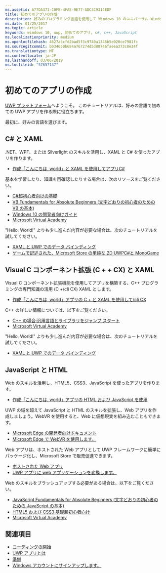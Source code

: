 ```yaml
---
ms.assetid: A77DA371-C0FE-4FAE-9E77-ADC3C9314EDF
title: 初めてのアプリの作成
description: 好みのプログラミング言語を使用して Windows 10 のユニバーサル Windows プラットフォーム (UWP) アプリを作成します。
ms.date: 01/25/2017
ms.topic: article
keywords: windows 10, uwp, 初めてのアプリ, c#, c++, JavaScript
ms.localizationpriority: medium
ms.openlocfilehash: 4627a3cfd2bad5f3c9740a1345b5e020ce7981fc
ms.sourcegitcommit: b034650b684a767274d5d88746faeea373c8e34f
ms.translationtype: MT
ms.contentlocale: ja-JP
ms.lasthandoff: 03/06/2019
ms.locfileid: "57657137"
---
```

# <a name="create-your-first-app"></a>初めてのアプリの作成

[UWP プラットフォーム](universal-application-platform-guide.md)へようこそ。 このチュートリアルは、好みの言語で初めての UWP アプリを作る際に役立ちます。

最初に、好みの言語を選びます。

## <a name="c-and-xaml"></a>C# と XAML

.NET、WPF、または Silverlight のスキルを活用し、XAML と C# を使ったアプリを作ります。

* [作成「こんにちは, world」と XAML を使用してアプリC#](create-a-hello-world-app-xaml-universal.md)

基本を学習したり、知識を再確認したりする場合は、次のリソースをご覧ください。

* [C#超初心者向けの基礎](https://go.microsoft.com/fwlink/?linkid=850801)
* [VB Fundamentals for Absolute Beginners (文字どおりの初心者のための VB の基本)](https://go.microsoft.com/fwlink/?linkid=850802)
* [Windows 10 の開発者向けガイド](https://go.microsoft.com/fwlink/?linkid=850804)
* [Microsoft Virtual Academy](https://www.microsoftvirtualacademy.com/)

"Hello, World!" よりも少し進んだ内容が必要な場合は、次のチュートリアルを試してください。

* [XAML と UWP でのデータ バインディング](xaml-basics-intro.md)
* [ゲームで記述された、Microsoft Store の単純な 2D UWPC#と MonoGame](get-started-tutorial-game-mg2d.md)


## <a name="visualc-component-extensions-ccx-and-xaml"></a>Visual C コンポーネント拡張 (C + + CX) と XAML

Visual C コンポーネント拡張機能を使用してアプリを構築する、C++ プログラミングの専門知識の活用 (C +/cli CX) XAML とします。

* [作成「こんにちは, world」アプリの C + と XAML を使用して/cli CX](create-a-basic-windows-10-app-in-cpp.md)

C++ の詳しい情報については、以下をご覧ください。

* [C++ の場合:汎用言語とライブラリをジャンプ スタート](https://www.microsoftvirtualacademy.com/training-courses/c-a-general-purpose-language-and-library-jump-start)
* [Microsoft Virtual Academy](https://go.microsoft.com/fwlink/p/?LinkID=389916)

"Hello, World!" よりも少し進んだ内容が必要な場合は、次のチュートリアルを試してください。

* [XAML と UWP でのデータ バインディング](xaml-basics-intro.md)

## <a name="javascript-and-html"></a>JavaScript と HTML

Web のスキルを活用し、HTML5、CSS3、JavaScript を使ったアプリを作ります。

* [作成「こんにちは, world」アプリの HTML および JavaScript を使用](create-a-hello-world-app-js-uwp.md)

UWP の域を超えて JavaScript と HTML のスキルを拡張し、Web アプリを作成しましょう。WebVR を使用すると、Web に仮想現実を組み込むこともできます。

* [Microsoft Edge の開発者向けドキュメント](https://docs.microsoft.com/microsoft-edge/)
* [Microsoft Edge で WebVR を使用します。](https://docs.microsoft.com/en-us/microsoft-edge/webvr/)

Web アプリは、ホストされた Web アプリとして UWP フレームワークに簡単にパッケージ化し、Microsoft Store で販売促進できます。

* [ホストされた Web アプリ](https://developer.microsoft.com/windows/bridges/hosted-web-apps)
* [UWP アプリに web アプリケーションを変換します。](../porting/hwa-create-windows.md)

Web のスキルをブラッシュアップする必要がある場合は、以下をご覧ください。

* [JavaScript Fundamentals for Absolute Beginners (文字どおりの初心者のための JavaScript の基本)](https://www.microsoftvirtualacademy.com/training-courses/javascript-fundamentals-for-absolute-beginners)
* [HTML5 および CSS3 基礎超初心者向け](https://www.microsoftvirtualacademy.com/training-courses/html5-css3-fundamentals-development-for-absolute-beginners)
* [Microsoft Virtual Academy](https://go.microsoft.com/fwlink/p/?LinkID=389916)

## <a name="see-also"></a>関連項目

* [コーディングの開始](create-uwp-apps.md)
* [UWP アプリとは](universal-application-platform-guide.md)
* [準備](get-set-up.md)
* [Windows アカウントにサインアップします。](sign-up.md)
